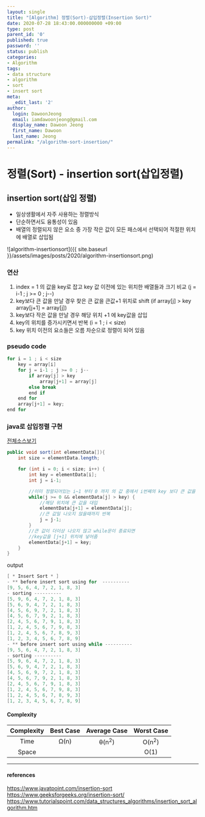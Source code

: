 ```yaml
---
layout: single
title: "[Algorithm] 정렬(Sort)-삽입정렬(Insertion Sort)"
date: 2020-07-28 18:43:00.000000000 +09:00
type: post
parent_id: '0'
published: true
password: ''
status: publish
categories:
- Algorithm
tags:
- data structure
- algorithm
- sort
- insert sort
meta:
  _edit_last: '2'
author:
  login: DawoonJeong
  email: iamdawoonjeong@gmail.com
  display_name: Dawoon Jeong
  first_name: Dawoon
  last_name: Jeong
permalink: "/algorithm-sort-insertion/"
---
```

# 정렬(Sort) - insertion sort(삽입정렬)


## insertion sort(삽입 정렬)
- 일상생활에서 자주 사용하는 정렬방식
- 단순하면서도 융통성이 있음
- 배열의 정렬되지 않은 요소 중 가장 작은 값이 모든 패스에서 선택되어 적절한 위치에 배열로 삽입됨

![algorithm-insertionsort]({{ site.baseurl }}/assets/images/posts/2020/algorithm-insertionsort.png)



### 연산
1. index = 1 의 값을 key로 잡고 key 값 이전에 있는 위치한 배열들과 크기 비교  (j = i-1 ; j >= 0 ; j--)
2. key보다 큰 값을 만날 경우 찾은 큰 값을 큰값+1 위치로 shift (if array[j] > key array[j+1] = array[j])
3. key보다 작은 값을 만날 경우 해당 위치 +1 에 key값을 삽입
4. key의 위치를 증가시키면서 반복 (i = 1 ; i < size)
5. key 위치 이전의 요소들은 오름 차순으로 정렬이 되어 있음


###  pseudo code
```java
for i = 1 ; i < size
    key = array[i]
    for j = i-1 ; j >= 0 ; j--
        if array[j] > key
            array[j+1] = array[j]
        else break
        end if
    end for
    array[j+1] = key;
end for
```   


### java로 삽입정렬 구현

[전체소스보기](https://github.com/iamdawoonjeong/java-datastructure-algorithm/blob/master/java-algorithm-theory/src/sort/insert/InsertSort.java)


```java
public void sort(int elementData[]){
    int size = elementData.length;

    for (int i = 0; i < size; i++) {
        int key = elementData[i];
        int j = i-1;

        //이미 정렬되어있는 i~1 부터 0 까지 의 값 중에서 i번째의 key 보다 큰 값을 만나면
        while(j >= 0 && elementData[j] > key) {
            //해당 위치에 큰 값을 대입
            elementData[j+1] = elementData[j];
            //큰 값일 나오지 않을때까지 반복  
            j = j-1;
        }
        //큰 값이 더이상 나오지 않고 while문이 종료되면
        //key값을 [j+1] 위치에 넣어줌
        elementData[j+1] = key;
    }
}
```


output

```java
[ * Insert Sort * ]
- ** before insert sort using for  ----------
[9, 5, 6, 4, 7, 2, 1, 8, 3]
- sorting ----------
[5, 9, 6, 4, 7, 2, 1, 8, 3]
[5, 6, 9, 4, 7, 2, 1, 8, 3]
[4, 5, 6, 9, 7, 2, 1, 8, 3]
[4, 5, 6, 7, 9, 2, 1, 8, 3]
[2, 4, 5, 6, 7, 9, 1, 8, 3]
[1, 2, 4, 5, 6, 7, 9, 8, 3]
[1, 2, 4, 5, 6, 7, 8, 9, 3]
[1, 2, 3, 4, 5, 6, 7, 8, 9]
- ** before insert sort using while ----------
[9, 5, 6, 4, 7, 2, 1, 8, 3]
- sorting ----------
[5, 9, 6, 4, 7, 2, 1, 8, 3]
[5, 6, 9, 4, 7, 2, 1, 8, 3]
[4, 5, 6, 9, 7, 2, 1, 8, 3]
[4, 5, 6, 7, 9, 2, 1, 8, 3]
[2, 4, 5, 6, 7, 9, 1, 8, 3]
[1, 2, 4, 5, 6, 7, 9, 8, 3]
[1, 2, 4, 5, 6, 7, 8, 9, 3]
[1, 2, 3, 4, 5, 6, 7, 8, 9]
```

#### Complexity


| Complexity | Best Case | Average Case | Worst Case |
|:--------:|:--------:|:--------:|:--------:|
| Time | Ω(n) | θ(n<sup>2</sup>) | O(n<sup>2</sup>) |
| Space | | | O(1) |



---
#### references
<https://www.javatpoint.com/insertion-sort>  
<https://www.geeksforgeeks.org/insertion-sort/>  
<https://www.tutorialspoint.com/data_structures_algorithms/insertion_sort_algorithm.htm>  
